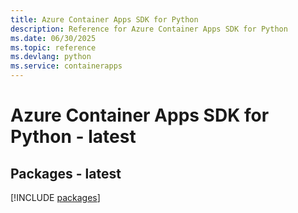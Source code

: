 ```yaml
---
title: Azure Container Apps SDK for Python
description: Reference for Azure Container Apps SDK for Python
ms.date: 06/30/2025
ms.topic: reference
ms.devlang: python
ms.service: containerapps
---
```

# Azure Container Apps SDK for Python - latest
## Packages - latest
[!INCLUDE [packages](container-apps-index.md)]